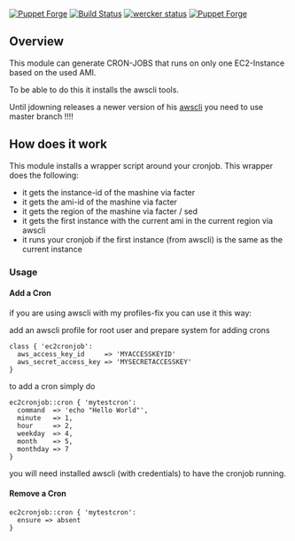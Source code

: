 [![Puppet Forge](https://img.shields.io/puppetforge/v/paschdan/ec2cronjob.svg)](https://forge.puppetlabs.com/paschdan/ec2cronjob)
[![Build Status](https://travis-ci.org/asgoodasnu/puppet-ec2cronjob.svg)](https://travis-ci.org/asgoodasnu/puppet-ec2cronjob)
[![wercker status](https://app.wercker.com/status/430494f38e61c46e948dcd39b6f3f6d8/s/master "wercker status")](https://app.wercker.com/project/bykey/430494f38e61c46e948dcd39b6f3f6d8)
[![Puppet Forge](https://img.shields.io/puppetforge/dt/paschdan/ec2cronjob.svg)]()

## Overview

This module can generate CRON-JOBS that runs on only one EC2-Instance based on the used AMI.

To be able to do this it installs the awscli tools.

Until jdowning releases a newer version of his [awscli](https://forge.puppetlabs.com/jdowning/awscli)
you need to use master branch !!!!

## How does it work

This module installs a wrapper script around your cronjob.
This wrapper does the following:

* it gets the instance-id of the mashine via facter
* it gets the ami-id of the mashine via facter
* it gets the region of the mashine via facter / sed
* it gets the first instance with the current ami in the current region via awscli
* it runs your cronjob if the first instance (from awscli) is the same as the current instance

### Usage


#### Add a Cron

if you are using awscli with my profiles-fix you can use it this way:

add an awscli profile for root user and prepare system for adding crons

```
class { 'ec2cronjob':
  aws_access_key_id     => 'MYACCESSKEYID'
  aws_secret_access_key => 'MYSECRETACCESSKEY'
}
```

to add a cron simply do

```
ec2cronjob::cron { 'mytestcron':
  command  => 'echo "Hello World"',
  minute   => 1,
  hour     => 2,
  weekday  => 4,
  month    => 5,
  monthday => 7
}
```

you will need installed awscli (with credentials) to have the cronjob running.

#### Remove a Cron

```
ec2cronjob::cron { 'mytestcron':
  ensure => absent
}
```
